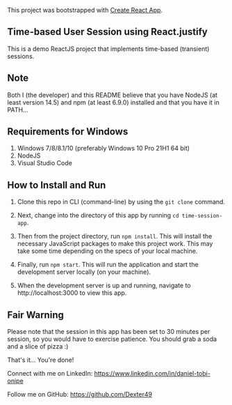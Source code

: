 This project was bootstrapped with [Create React App](https://github.com/facebook/create-react-app).

## Time-based User Session using React.justify

This is a demo ReactJS project that implements time-based (transient) sessions.

## Note

Both I (the developer) and this README believe that you have NodeJS (at least version 14.5) and npm (at least 6.9.0) installed and that you have it in PATH...

## Requirements for Windows

1. Windows 7/8/8.1/10 (preferably Windows 10 Pro 21H1 64 bit)
2. NodeJS
3. Visual Studio Code

## How to Install and Run

1. Clone this repo in CLI (command-line) by using the `git clone` command.

2. Next, change into the directory of this app by running `cd time-session-app`.

3. Then from the project directory, run `npm install`. This will install the necessary JavaScript packages to make this project work. This may take some time depending on the specs of your local machine.

4. Finally, run `npm start`. This will run the application and start the development server locally (on your machine).

5. When the development server is up and running, navigate to http://localhost:3000 to view this app.

## Fair Warning

Please note that the session in this app has been set to 30 minutes per session, so you would have to exercise patience. You should grab a soda and a slice of pizza :)

That's it... You're done!

Connect with me on LinkedIn:
https://www.linkedin.com/in/daniel-tobi-onipe

Follow me on GitHub:
https://github.com/Dexter49
